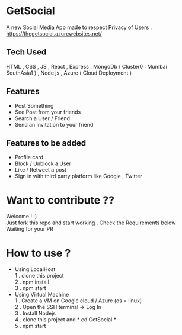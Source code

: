 # GetSocial

A new Social Media App made to respect Privacy of Users . 
<br/>
https://thegetsocial.azurewebsites.net/

## Tech Used
HTML , CSS , JS , React , Express , MongoDb ( Cluster0 : Mumbai SouthAsia1 ) , Node js , Azure ( Cloud Deployment )

## Features
<ul>
  <li>Post Something</li>
  <li>See Post from your friends</li>
  <li>Search a User / Friend</li>
  <li>Send an invitation to your friend</li>
</ul>

## Features to be added
<ul>
 <li>Profile card</li>
 <li>Block / Unblock a User</li>
 <li>Like / Retweet a post</li>
 <li>Sign in with third party platform like Google , Twitter </li>
</ul>

<div>
    <h1>Want to contribute ?? </h1>
    Welcome ! :)<br>
    Just fork this repo and start working . Check the Requirements below <br>
    Waiting for your PR
</div>

# How to use ?
<ul>
    <li>Using LocalHost <br>
        1 . clone this project <br>
        2 . npm install<br>
        3 . npm start<br>
    </li>
    <li>Using Virtual Machine <br>
        1 . Create a VM on Google cloud / Azure  (os = linux) <br> 
        2 . Open the SSH terminal -> Log In  <br>
        3 . Install Nodejs <br>
        4 . clone this project  and * cd GetSocial * <br>
        5 . npm start<br>    
    </li>
</ul>
